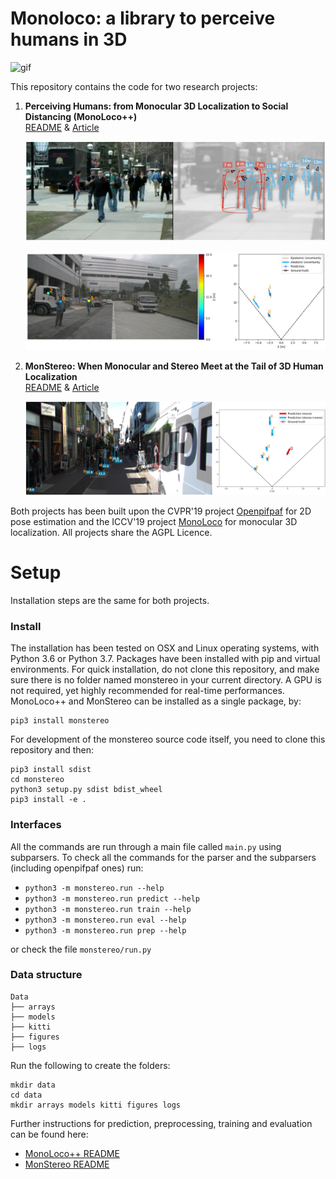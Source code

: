 # Monoloco: a library to perceive humans in 3D


<img src="docs/monoloco.gif" alt="gif" />


This repository contains the code for two research projects:
   
1.  **Perceiving Humans: from Monocular 3D Localization to Social Distancing (MonoLoco++)**         
 [README](https://github.com/vita-epfl/monstereo/blob/master/docs/MonoLoco%2B%2B.md) & [Article](https://arxiv.org/abs/2009.00984)
 
    ![social distancing](docs/social_distancing.jpg)
 
    ![monoloco_pp](docs/truck.jpg)
 
 
2.  **MonStereo: When Monocular and Stereo Meet at the Tail of 3D Human Localization**   
[README](https://github.com/vita-epfl/monstereo/blob/master/docs/MonStereo.md) & [Article](https://arxiv.org/abs/2008.10913)
     
     ![monstereo 1](docs/000840_multi.jpg)

Both projects has been built upon the CVPR'19 project [Openpifpaf](https://github.com/vita-epfl/openpifpaf) 
for 2D pose estimation and the ICCV'19 project [MonoLoco](https://github.com/vita-epfl/monoloco) for monocular 3D localization. 
All projects share the AGPL Licence.


# Setup
Installation steps are the same for both projects.

### Install
The installation has been tested on OSX and Linux operating systems, with Python 3.6 or Python 3.7. 
Packages have been installed with pip and virtual environments.
For quick installation, do not clone this repository, 
and make sure there is no folder named monstereo in your current directory.
A GPU is not required, yet highly recommended for real-time performances. 
MonoLoco++ and MonStereo can be installed as a single package, by:

```
pip3 install monstereo
```

For development of the monstereo source code itself, you need to clone this repository and then:
```
pip3 install sdist
cd monstereo
python3 setup.py sdist bdist_wheel
pip3 install -e .
```

### Interfaces
All the commands are run through a main file called `main.py` using subparsers.
To check all the commands for the parser and the subparsers (including openpifpaf ones) run:

* `python3 -m monstereo.run --help`
* `python3 -m monstereo.run predict --help`
* `python3 -m monstereo.run train --help`
* `python3 -m monstereo.run eval --help`
* `python3 -m monstereo.run prep --help`

or check the file `monstereo/run.py`

### Data structure

    Data         
    ├── arrays                 
    ├── models
    ├── kitti
    ├── figures
    ├── logs
    

Run the following to create the folders:
```
mkdir data
cd data
mkdir arrays models kitti figures logs
```

Further instructions for prediction, preprocessing, training and evaluation can be found here:

* [MonoLoco++ README](https://github.com/vita-epfl/monstereo/blob/master/docs/MonoLoco%2B%2B.md)
* [MonStereo README](https://github.com/vita-epfl/monstereo/blob/master/docs/MonStereo.md)
